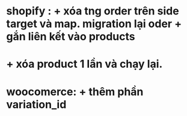# shopify : + xóa tng order trên side target và map. migration lại oder + gắn liên kết vào products
#           + xóa product 1 lần và chạy lại.

# woocomerce: + thêm phần variation_id 
